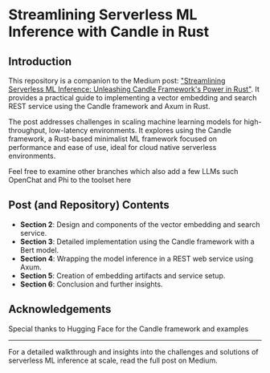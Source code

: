 # Streamlining Serverless ML Inference with Candle in Rust

## Introduction

This repository is a companion to the Medium post: ["Streamlining Serverless ML Inference: Unleashing Candle Framework's Power in Rust"](https://medium.com/towards-data-science/streamlining-serverless-ml-inference-unleashing-candle-frameworks-power-in-rust-c6775d558545). It provides a practical guide to implementing a vector embedding and search REST service using the Candle framework and Axum in Rust.

The post addresses challenges in scaling machine learning models for high-throughput, low-latency environments. It explores using the Candle framework, a Rust-based minimalist ML framework focused on performance and ease of use, ideal for cloud native serverless environments.

Feel free to examine other branches which also add a few LLMs such OpenChat and Phi to the toolset here

## Post (and Repository) Contents

- **Section 2**: Design and components of the vector embedding and search service.
- **Section 3**: Detailed implementation using the Candle framework with a Bert model.
- **Section 4**: Wrapping the model inference in a REST web service using Axum.
- **Section 5**: Creation of embedding artifacts and service setup.
- **Section 6**: Conclusion and further insights.


## Acknowledgements

Special thanks to Hugging Face for the Candle framework and examples

---

For a detailed walkthrough and insights into the challenges and solutions of serverless ML inference at scale, read the full post on Medium.
